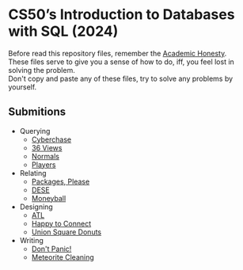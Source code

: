 # CS50’s Introduction to Databases with SQL (2024)

Before read this repository files, remember the [Academic Honesty](https://cs50.harvard.edu/x/honesty/).\
These files serve to give you a sense of how to do, iff, you feel lost in solving the problem.\
Don't copy and paste any of these files, try to solve any problems by yourself.

## Submitions

* Querying
  * [Cyberchase](week0/cyberchase)
  * [36 Views](week0/views)
  * [Normals](week0/normals)
  * [Players](week0/players)
* Relating
  * [Packages, Please](week1/packages)
  * [DESE](week1/dese)
  * [Moneyball](week1/moneyball)
* Designing
  * [ATL](week2/atl)
  * [Happy to Connect](week2/connect)
  * [Union Square Donuts](week2/donuts)
* Writing
  * [Don't Panic!](week3/dont-panic)
  * [Meteorite Cleaning](week3/meteorites)

